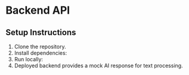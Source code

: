 # Backend API
## Setup Instructions
1. Clone the repository.
2. Install dependencies:
3. Run locally:
4. Deployed backend provides a mock AI response for text processing.
